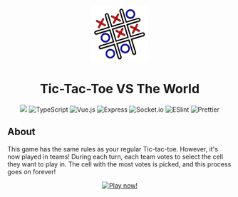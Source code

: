 <p align='center'>
  <img src="readme-logo.png" width="128">

<h1 align='center'>Tic-Tac-Toe VS The World</h1>
</p>
<p align='center'>
  <img src='https://img.shields.io/badge/BUN-F472B6?logo=bun&style=for-the-badge'>
  <img src="https://img.shields.io/badge/typescript-3178c6?logo=typescript&style=for-the-badge&logoColor=white" alt="TypeScript">
  <img src="https://img.shields.io/badge/Vue.js-42B883?logo=vue.js&style=for-the-badge&logoColor=white" alt="Vue.js">
  <img src="https://img.shields.io/badge/Express-373737?logo=express&style=for-the-badge&logoColor=white" alt="Express">
  <img src="https://img.shields.io/badge/socket.io-25C2A0?logo=socket.io&style=for-the-badge&logoColor=white" alt="Socket.io">
  <img src="https://img.shields.io/badge/eslint-4B32C3?logo=eslint&style=for-the-badge" alt="ESlint">
  <img src="https://img.shields.io/badge/prettier-1b2b35?logo=prettier&style=for-the-badge" alt="Prettier">

</p>

## About
This game has the same rules as your regular Tic-tac-toe. However, it's now played in teams! During each turn, each team votes to select the cell they want to play in. The cell with the most votes is picked, and this process goes on forever!

<p align='center'>
<a href="https://tictactoe.leflon.fr">
  <img src="https://img.shields.io/badge/play%20now!-272f3b?style=for-the-badge&logo=data:image/svg%2bxml;base64,PHN2ZyB4bWxucz0iaHR0cDovL3d3dy53My5vcmcvMjAwMC9zdmciIHZlcnNpb249IjEiIHdpZHRoPSI2MDAiIGhlaWdodD0iNjAwIj48cGF0aCBkPSJNMTI5IDExMWMtNTUgNC05MyA2Ni05MyA3OEwwIDM5OGMtMiA3MCAzNiA5MiA2OSA5MWgxYzc5IDAgODctNTcgMTMwLTEyOGgyMDFjNDMgNzEgNTAgMTI4IDEyOSAxMjhoMWMzMyAxIDcxLTIxIDY5LTkxbC0zNi0yMDljMC0xMi00MC03OC05OC03OGgtMTBjLTYzIDAtOTIgMzUtOTIgNDJIMjM2YzAtNy0yOS00Mi05Mi00MmgtMTV6IiBmaWxsPSIjZmZmIi8+PC9zdmc+" alt="Play now!">
</a>
</p>

